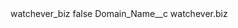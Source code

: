 <?xml version="1.0" encoding="UTF-8"?>
<CustomMetadata xmlns="http://soap.sforce.com/2006/04/metadata" xmlns:xsi="http://www.w3.org/2001/XMLSchema-instance" xmlns:xsd="http://www.w3.org/2001/XMLSchema">
    <label>watchever_biz</label>
    <protected>false</protected>
    <values>
        <field>Domain_Name__c</field>
        <value xsi:type="xsd:string">watchever.biz</value>
    </values>
</CustomMetadata>

